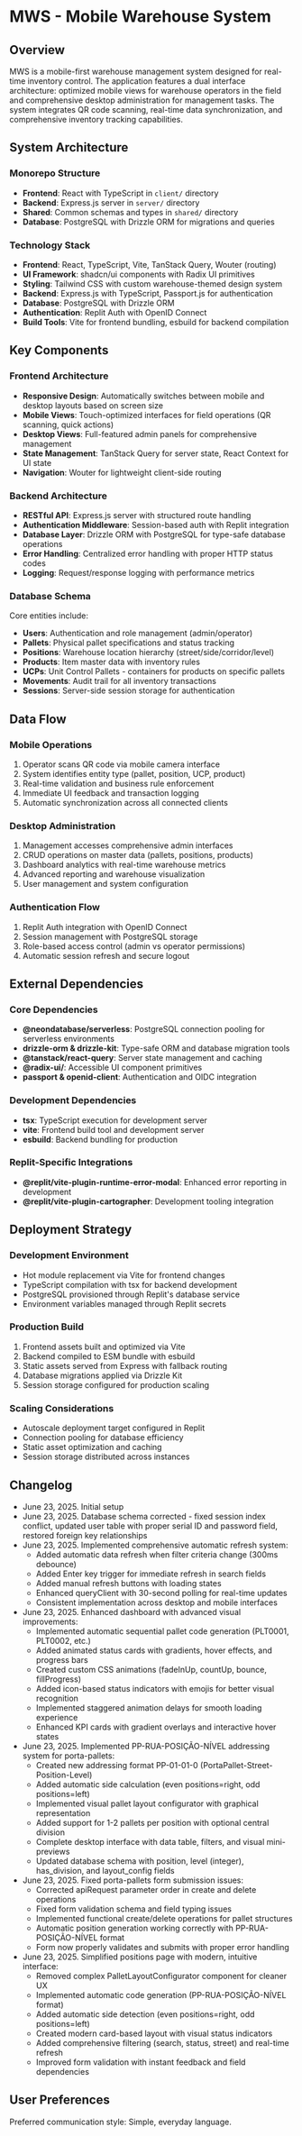 # MWS - Mobile Warehouse System

## Overview

MWS is a mobile-first warehouse management system designed for real-time inventory control. The application features a dual interface architecture: optimized mobile views for warehouse operators in the field and comprehensive desktop administration for management tasks. The system integrates QR code scanning, real-time data synchronization, and comprehensive inventory tracking capabilities.

## System Architecture

### Monorepo Structure
- **Frontend**: React with TypeScript in `client/` directory
- **Backend**: Express.js server in `server/` directory  
- **Shared**: Common schemas and types in `shared/` directory
- **Database**: PostgreSQL with Drizzle ORM for migrations and queries

### Technology Stack
- **Frontend**: React, TypeScript, Vite, TanStack Query, Wouter (routing)
- **UI Framework**: shadcn/ui components with Radix UI primitives
- **Styling**: Tailwind CSS with custom warehouse-themed design system
- **Backend**: Express.js with TypeScript, Passport.js for authentication
- **Database**: PostgreSQL with Drizzle ORM
- **Authentication**: Replit Auth with OpenID Connect
- **Build Tools**: Vite for frontend bundling, esbuild for backend compilation

## Key Components

### Frontend Architecture
- **Responsive Design**: Automatically switches between mobile and desktop layouts based on screen size
- **Mobile Views**: Touch-optimized interfaces for field operations (QR scanning, quick actions)
- **Desktop Views**: Full-featured admin panels for comprehensive management
- **State Management**: TanStack Query for server state, React Context for UI state
- **Navigation**: Wouter for lightweight client-side routing

### Backend Architecture
- **RESTful API**: Express.js server with structured route handling
- **Authentication Middleware**: Session-based auth with Replit integration
- **Database Layer**: Drizzle ORM with PostgreSQL for type-safe database operations
- **Error Handling**: Centralized error handling with proper HTTP status codes
- **Logging**: Request/response logging with performance metrics

### Database Schema
Core entities include:
- **Users**: Authentication and role management (admin/operator)
- **Pallets**: Physical pallet specifications and status tracking
- **Positions**: Warehouse location hierarchy (street/side/corridor/level)
- **Products**: Item master data with inventory rules
- **UCPs**: Unit Control Pallets - containers for products on specific pallets
- **Movements**: Audit trail for all inventory transactions
- **Sessions**: Server-side session storage for authentication

## Data Flow

### Mobile Operations
1. Operator scans QR code via mobile camera interface
2. System identifies entity type (pallet, position, UCP, product)
3. Real-time validation and business rule enforcement
4. Immediate UI feedback and transaction logging
5. Automatic synchronization across all connected clients

### Desktop Administration  
1. Management accesses comprehensive admin interfaces
2. CRUD operations on master data (pallets, positions, products)
3. Dashboard analytics with real-time warehouse metrics
4. Advanced reporting and warehouse visualization
5. User management and system configuration

### Authentication Flow
1. Replit Auth integration with OpenID Connect
2. Session management with PostgreSQL storage
3. Role-based access control (admin vs operator permissions)
4. Automatic session refresh and secure logout

## External Dependencies

### Core Dependencies
- **@neondatabase/serverless**: PostgreSQL connection pooling for serverless environments
- **drizzle-orm & drizzle-kit**: Type-safe ORM and database migration tools
- **@tanstack/react-query**: Server state management and caching
- **@radix-ui/**: Accessible UI component primitives
- **passport & openid-client**: Authentication and OIDC integration

### Development Dependencies
- **tsx**: TypeScript execution for development server
- **vite**: Frontend build tool and development server
- **esbuild**: Backend bundling for production

### Replit-Specific Integrations
- **@replit/vite-plugin-runtime-error-modal**: Enhanced error reporting in development
- **@replit/vite-plugin-cartographer**: Development tooling integration

## Deployment Strategy

### Development Environment
- Hot module replacement via Vite for frontend changes
- TypeScript compilation with tsx for backend development
- PostgreSQL provisioned through Replit's database service
- Environment variables managed through Replit secrets

### Production Build
1. Frontend assets built and optimized via Vite
2. Backend compiled to ESM bundle with esbuild
3. Static assets served from Express with fallback routing
4. Database migrations applied via Drizzle Kit
5. Session storage configured for production scaling

### Scaling Considerations
- Autoscale deployment target configured in Replit
- Connection pooling for database efficiency
- Static asset optimization and caching
- Session storage distributed across instances

## Changelog
- June 23, 2025. Initial setup
- June 23, 2025. Database schema corrected - fixed session index conflict, updated user table with proper serial ID and password field, restored foreign key relationships
- June 23, 2025. Implemented comprehensive automatic refresh system:
  * Added automatic data refresh when filter criteria change (300ms debounce)
  * Added Enter key trigger for immediate refresh in search fields
  * Added manual refresh buttons with loading states
  * Enhanced queryClient with 30-second polling for real-time updates
  * Consistent implementation across desktop and mobile interfaces
- June 23, 2025. Enhanced dashboard with advanced visual improvements:
  * Implemented automatic sequential pallet code generation (PLT0001, PLT0002, etc.)
  * Added animated status cards with gradients, hover effects, and progress bars
  * Created custom CSS animations (fadeInUp, countUp, bounce, fillProgress)
  * Added icon-based status indicators with emojis for better visual recognition
  * Implemented staggered animation delays for smooth loading experience
  * Enhanced KPI cards with gradient overlays and interactive hover states
- June 23, 2025. Implemented PP-RUA-POSIÇÃO-NÍVEL addressing system for porta-pallets:
  * Created new addressing format PP-01-01-0 (PortaPallet-Street-Position-Level)
  * Added automatic side calculation (even positions=right, odd positions=left)
  * Implemented visual pallet layout configurator with graphical representation
  * Added support for 1-2 pallets per position with optional central division
  * Complete desktop interface with data table, filters, and visual mini-previews
  * Updated database schema with position, level (integer), has_division, and layout_config fields
- June 23, 2025. Fixed porta-pallets form submission issues:
  * Corrected apiRequest parameter order in create and delete operations
  * Fixed form validation schema and field typing issues
  * Implemented functional create/delete operations for pallet structures
  * Automatic position generation working correctly with PP-RUA-POSIÇÃO-NÍVEL format
  * Form now properly validates and submits with proper error handling
- June 23, 2025. Simplified positions page with modern, intuitive interface:
  * Removed complex PalletLayoutConfigurator component for cleaner UX
  * Implemented automatic code generation (PP-RUA-POSIÇÃO-NÍVEL format)
  * Added automatic side detection (even positions=right, odd positions=left)
  * Created modern card-based layout with visual status indicators
  * Added comprehensive filtering (search, status, street) and real-time refresh
  * Improved form validation with instant feedback and field dependencies

## User Preferences

Preferred communication style: Simple, everyday language.